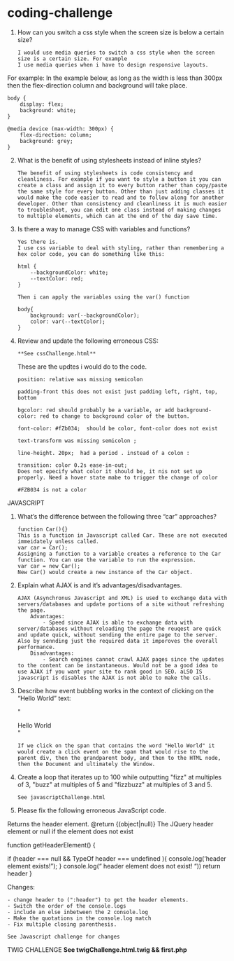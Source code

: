 # coding-challenge

1.  How can you switch a css style when the screen size is below a certain size?

        I would use media queries to switch a css style when the screen size is a certain size. For example
        I use media queries when i have to design responsive layouts.

For example:
In the example below, as long as the width is less than 300px then the flex-direction column and background will take place.

    body {
        display: flex;
        background: white;
    }

    @media device (max-width: 300px) {
        flex-direction: column;
        background: grey;
    }

2.  What is the benefit of using stylesheets instead of inline styles?

        The benefit of using stylesheets is code consistency and cleanliness. For example if you want to style a button it you can create a class and assign it to every button rather than copy/paste the same style for every button. Other than just adding classes it would make the code easier to read and to follow along for another developer. Other than consistency and cleanliness it is much easier to troubleshoot, you can edit one class instead of making changes to multiple elements, which can at the end of the day save time.

3.  Is there a way to manage CSS with variables and functions?

        Yes there is.
        I use css variable to deal with styling, rather than remembering a hex color code, you can do something like this:

        html {
            --backgroundColor: white;
            --textColor: red;
        }

        Then i can apply the variables using the var() function

        body{
            background: var(--backgroundColor);
            color: var(--textColor);
        }

4.  Review and update the following erroneous CSS:

        **See cssChallenge.html**

    These are the updtes i would do to the code.

        position: relative was missing semicolon

        padding-front this does not exist just padding left, right, top, bottom

        bgcolor: red should probably be a variable, or add background-color: red to change to background color of the button.

        font-color: #fZb034;  should be color, font-color does not exist

        text-transform was missing semicolon ;

        line-height. 20px;  had a period . instead of a colon :

        transition: color 0.2s ease-in-out;
        Does not epecify what color it should be, it nis not set up properly. Need a hover state mabe to trigger the change of color

        #FZB034 is not a color

JAVASCRIPT

1.  What’s the difference between the following three “car” approaches?

        function Car(){}
        This is a function in Javascript called Car. These are not executed immeidately unless called.
        var car = Car();
        Assigning a function to a variable creates a reference to the Car function. You can use the variable to run the expression.
        var car = new Car();
        New Car() would create a new instance of the Car object.

2.  Explain what AJAX is and it’s advantages/disadvantages.

        AJAX (Asynchronus Javascript and XML) is used to exchange data with servers/databases and update portions of a site without refreshing the page.
            Advantages:
                - Speed since AJAX is able to exchange data with server/databases without reloading the page the reuqest are quick and update quick, without sending the entire page to the server. Also by sennding just the required data it imporoves the overall performance.
            Disadvantages:
                - Search engines cannot crawl AJAX pages since the updates to the content can be instantaneous. Would not be a good idea to use AJAX if you want your site to rank good in SEO. aLSO IS javascript is disables the AJAX is not able to make the calls.

3.  Describe how event bubbling works in the context of clicking on the “Hello World” text:

    "<body>
    <div id=”container”>
    <span id=”textContainer”>Hello World</span>
    </div>
    </body>"

        If we click on the span that contains the word "Hello World" it would create a click event on the span that would rise to the parent div, then the grandparent body, and then to the HTML node, then the Document and ultimately the Window.

4.  Create a loop that iterates up to 100 while outputting "fizz" at multiples of 3, "buzz" at multiples of 5 and "fizzbuzz" at multiples of 3 and 5.

        See javascriptChallenge.html

5.  Please fix the following erroneous JavaScript code.

Returns the header element.
@return {(object|null)} The JQuery header element or null if the element does not exist

function getHeaderElement() {

  <!-- Get header element by its id. header = $(“myHeader”); -->

if (header === null
&& TypeOf header === undefined
){
console.log(‘header element exists!”);
}
console.log(“
header element does not exist!
“))
return header
}

Changes:

    - change header to (":header") to get the header elements.
    - Switch the order of the console.logs
    - include an else inbetween the 2 console.log
    - Make the quotations in the console.log match
    - Fix multiple closing parenthesis.

    See Javascript challenge for changes

TWIG CHALLENGE
**See twigChallenge.html.twig && first.php**
